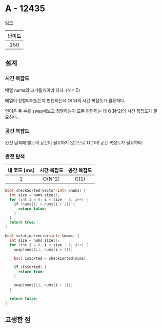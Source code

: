# A - 12435

[링크](https://atcoder.jp/contests/abc390/tasks/abc390_a)

| 난이도 |
| :----: |
|  150   |

## 설계

### 시간 복잡도

배열 nums의 크기를 N이라 하자. (N = 5)

배열이 정렬되어있는지 판단하는데 O(N)의 시간 복잡도가 필요하다.

연이은 두 수를 swap해보고 정렬하는지 모두 판단하는 데 O(N^2)의 시간 복잡도가 필요하다.

### 공간 복잡도

완전 탐색에 별도의 공간이 필요하지 않으므로 O(1)의 공간 복잡도가 필요하다.

### 완전 탐색

| 내 코드 (ms) | 시간 복잡도 | 공간 복잡도 |
| :----------: | :---------: | :---------: |
|      1       |   O(N^2)    |    O(1)     |

```cpp
bool checkSorted(vector<int> &nums) {
  int size = nums.size();
  for (int i = 0; i < size - 1; i++) {
    if (nums[i] > nums[i + 1]) {
      return false;
    }
  }
  return true;
}

bool solution(vector<int> &nums) {
  int size = nums.size();
  for (int i = 0; i < size - 1; i++) {
    swap(nums[i], nums[i + 1]);

    bool isSorted = checkSorted(nums);

    if (isSorted) {
      return true;
    }

    swap(nums[i], nums[i + 1]);
  }

  return false;
}
```

## 고생한 점
